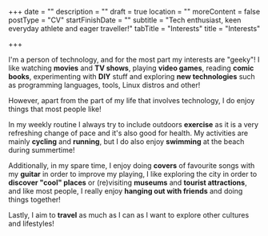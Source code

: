 +++
date = ""
description = ""
draft = true
location = ""
moreContent = false
postType = "CV"
startFinishDate = ""
subtitle = "Tech enthusiast, keen everyday athlete and eager traveller!"
tabTitle = "Interests"
title = "Interests"

+++
<br/>

I'm a person of technology, and for the most part my interests are "geeky"! I like watching **movies** and **TV shows**, playing **video games**, reading **comic books**, experimenting with **DIY** stuff and exploring **new technologies** such as programming languages, tools, Linux distros and other!

However, apart from the part of my life that involves technology, I do enjoy things that most people like!

In my weekly routine I always try to include outdoors **exercise** as it is a very refreshing change of pace and it's also good for health. My activities are mainly **cycling** and **running**, but I do also enjoy **swimming** at the beach during summertime!

Additionally, in my spare time, I enjoy doing **covers** of favourite songs with my **guitar** in order to improve my playing, I like exploring the city in order to **discover "cool" places** or (re)visiting **museums** and **tourist attractions**, and like most people, I really enjoy **hanging out with friends** and doing things together!

Lastly, I aim to **travel** as much as I can as I want to explore other cultures and lifestyles!